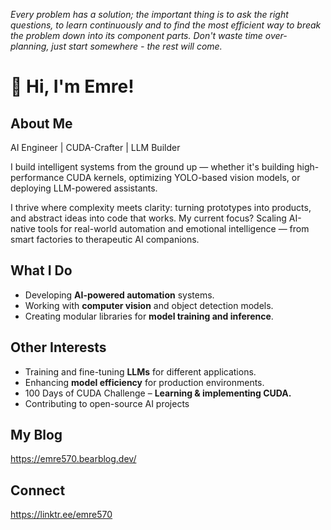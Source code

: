 *Every problem has a solution; the important thing is to ask the right questions, to learn continuously and to find the most efficient way to break the problem down into its component parts. Don't waste time over-planning, just start somewhere - the rest will come.*

# 👋 Hi, I'm Emre! 

## About Me
AI Engineer | CUDA-Crafter | LLM Builder

I build intelligent systems from the ground up — whether it's building high-performance CUDA kernels, optimizing YOLO-based vision models, or deploying LLM-powered assistants.

I thrive where complexity meets clarity: turning prototypes into products, and abstract ideas into code that works. My current focus? Scaling AI-native tools for real-world automation and emotional intelligence — from smart factories to therapeutic AI companions.

## What I Do
- Developing **AI-powered automation** systems.  
- Working with **computer vision** and object detection models.  
- Creating modular libraries for **model training and inference**.  

## Other Interests
- Training and fine-tuning **LLMs** for different applications.  
- Enhancing **model efficiency** for production environments.  
- 100 Days of CUDA Challenge – **Learning & implementing CUDA.**
- Contributing to open-source AI projects

## My Blog
https://emre570.bearblog.dev/

## Connect
https://linktr.ee/emre570
